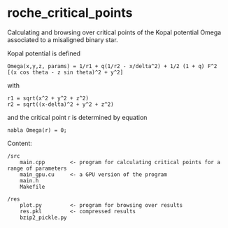 # roche_critical_points

Calculating and browsing over critical points of the Kopal potential Omega associated to a misaligned binary star.

Kopal potential is defined

    Omega(x,y,z, params) = 1/r1 + q(1/r2 - x/delta^2) + 1/2 (1 + q) F^2 [(x cos theta - z sin theta)^2 + y^2]

with

    r1 = sqrt(x^2 + y^2 + z^2)
    r2 = sqrt((x-delta)^2 + y^2 + z^2)

and the critical point r is determined by equation 
    
    nabla Omega(r) = 0;

  
Content:

    /src 
        main.cpp        <- program for calculating critical points for a range of parameters 
        main_gpu.cu     <- a GPU version of the program
        main.h         
        Makefile

    /res
        plot.py         <- program for browsing over results
        res.pkl         <- compressed results
        bzip2_pickle.py
